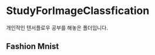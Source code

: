 StudyForImageClassfication
==========================

개인적인 텐서플로우 공부를 해놓은 폴더입니다.

Fashion Mnist
-------------
